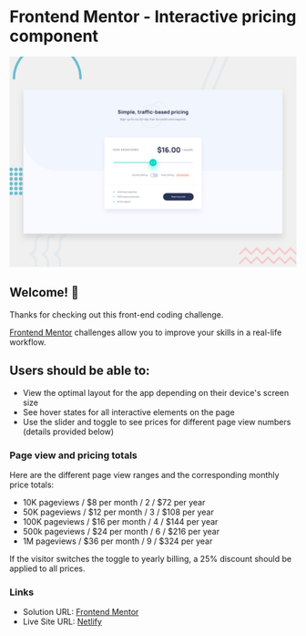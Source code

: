# Frontend Mentor - Interactive pricing component

![Design preview for the Interactive pricing component coding challenge](./design/desktop-preview.jpg)

## Welcome! 👋

Thanks for checking out this front-end coding challenge.

[Frontend Mentor](https://www.frontendmentor.io) challenges allow you to improve your skills in a real-life workflow.


## Users should be able to:

- View the optimal layout for the app depending on their device's screen size
- See hover states for all interactive elements on the page
- Use the slider and toggle to see prices for different page view numbers (details provided below)

### Page view and pricing totals

Here are the different page view ranges and the corresponding monthly price totals:

- 10K pageviews / $8 per month / 2 / $72 per year
- 50K pageviews / $12 per month / 3 / $108 per year
- 100K pageviews / $16 per month / 4 / $144 per year
- 500k pageviews / $24 per month / 6 / $216 per year
- 1M pageviews / $36 per month / 9 / $324 per year

If the visitor switches the toggle to yearly billing, a 25% discount should be applied to all prices.

### Links

- Solution URL: [Frontend Mentor](https://www.frontendmentor.io/solutions/interactive-price-never-going-to-finish-this-bs-JFrDXY6o4)
- Live Site URL: [Netlify](https://interactive-price.netlify.app/)
